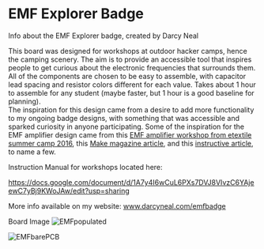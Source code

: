 # EMF Explorer Badge

 Info about the EMF Explorer badge, created by Darcy Neal

This board was designed for workshops at outdoor hacker camps, hence the camping scenery. The aim is to provide an accessible tool that inspires people to get curious about the electronic frequencies that surrounds them. All of the components are chosen to be easy to assemble, with capacitor lead spacing and resistor colors different for each value.  Takes about 1 hour to assemble for any student (maybe faster, but 1 hour is a good baseline for planning).  
The inspiration for this design came from a desire to add more functionality to my ongoing badge designs, with something that was accessible and sparked curiosity in anyone participating. Some of the inspiration for the EMF amplifier design came from this [EMF amplifier workshop from etextile summer camp 2016](https://etextile-summercamp.org/2016/emf/), this [Make magazine article](https://makezine.com/projects/weekend-project-sample-weird-sounds-electromagnetic-fields), and this [instructive article](https://www.instructables.com/Electromagnetic-Field-EMF-Detector-With-LM358/), to name a few. 

Instruction Manual for workshops located here: 

https://docs.google.com/document/d/1A7y4I6wCuL6PXs7DVJ8VIvzC6YAjeewC7yBj9KWoJAw/edit?usp=sharing

More info available on my website: www.darcyneal.com/emfbadge 


Board Image
![EMFpopulated](https://github.com/Drc3p0/EMFbadge/assets/5934416/9560f170-d1d3-4fc2-aab4-64761698f1a2)

![EMFbarePCB](https://github.com/Drc3p0/EMFbadge/assets/5934416/8697453c-2d9d-418e-9495-59999a1ac39a)

